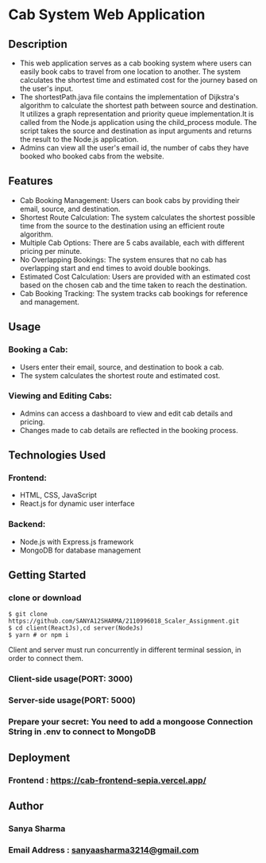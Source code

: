 # Cab System Web Application

## Description
- This web application serves as a cab booking system where users can easily book cabs to travel from one location to another. The system calculates the shortest time and estimated cost for the journey based on the user's input.
- The shortestPath.java file contains the implementation of Dijkstra's algorithm to calculate the shortest path between source and destination. It utilizes a graph representation and priority queue implementation.It is called from the Node.js application using the child_process module. The script takes the source and destination as input arguments and returns the result to the Node.js application.
- Admins can view all the user's email id, the number of cabs they have booked who booked cabs from the website.

##  Features
- Cab Booking Management: Users can book cabs by providing their email, source, and destination.
- Shortest Route Calculation: The system calculates the shortest possible time from the source to the destination using an efficient route algorithm.
- Multiple Cab Options: There are 5 cabs available, each with different pricing per minute.
- No Overlapping Bookings: The system ensures that no cab has overlapping start and end times to avoid double bookings.
- Estimated Cost Calculation: Users are provided with an estimated cost based on the chosen cab and the time taken to reach the destination.
- Cab Booking Tracking: The system tracks cab bookings for reference and management.

## Usage
### Booking a Cab:
- Users enter their email, source, and destination to book a cab.
- The system calculates the shortest route and estimated cost.
### Viewing and Editing Cabs:
- Admins can access a dashboard to view and edit cab details and pricing.
- Changes made to cab details are reflected in the booking process.

## Technologies Used
### Frontend:
- HTML, CSS, JavaScript
- React.js for dynamic user interface
### Backend:
- Node.js with Express.js framework
- MongoDB for database management

## Getting Started
### clone or download
```terminal
$ git clone https://github.com/SANYA12SHARMA/2110996018_Scaler_Assignment.git
$ cd client(ReactJs),cd server(NodeJs)
$ yarn # or npm i
```

Client and server must run concurrently in different terminal session, in order to connect them.

### Client-side usage(PORT: 3000)

### Server-side usage(PORT: 5000)

### Prepare your secret: You need to add a mongoose Connection String in .env to connect to MongoDB

## Deployment
### Frontend : https://cab-frontend-sepia.vercel.app/

## Author
### Sanya Sharma 
### Email Address : sanyaasharma3214@gmail.com




